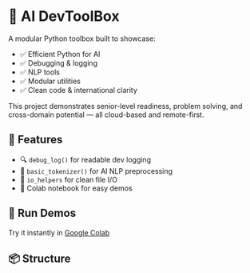 # 🧰 AI DevToolBox

A modular Python toolbox built to showcase:

- ✅ Efficient Python for AI
- ✅ Debugging & logging
- ✅ NLP tools
- ✅ Modular utilities
- ✅ Clean code & international clarity

This project demonstrates senior-level readiness, problem solving, and cross-domain potential — all cloud-based and remote-first.

## 🚀 Features

- 🔍 `debug_log()` for readable dev logging
- 🧠 `basic_tokenizer()` for AI NLP preprocessing
- 📂 `io_helpers` for clean file I/O
- 📒 Colab notebook for easy demos

## 🧪 Run Demos

Try it instantly in [Google Colab](https://colab.research.google.com/)

## 📦 Structure

